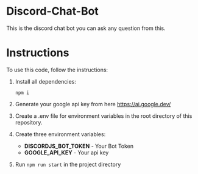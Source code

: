 # Discord-Chat-Bot
This is the discord chat bot you can ask any question from this.

# Instructions

To use this code, follow the instructions:

1) Install all dependencies:

    `npm i`
   
3) Generate your google api key from here https://ai.google.dev/


4) Create a .env file for environment variables in the root directory of this repository.

5) Create three environment variables:
    - **DISCORDJS_BOT_TOKEN** - Your Bot Token
    - **GOOGLE_API_KEY** - Your api key

4) Run `npm run start` in the project directory


